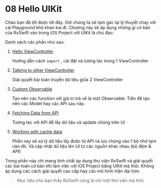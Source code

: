 # 08 Hello UIKit

Chào bạn đã tới được tới đây. Giờ chúng ta sẽ tạm gác lại lý thuyết chay với cái Playground khô khan kia đi. Chương này sẽ áp dụng những gì cơ bản của RxSwift vào trong iOS Project với UIKit là chủ đạo.

Danh sách các phần như sau:

1. [Hello ViewController](08_1_HelloViewController.md)

   Hướng dẫn cách `import` , cài đặt và tương tác trong 1 ViewController

2. [Talking to other ViewController](08_2_TalkingOtherVC.md)

   Giải quyết bài toán truyền dữ liệu giữa 2 ViewController

3. [Custom Observable](08_3_CustomObservable.md)

   Tạo nên các function với giá trị trả về là một Observable. Tiền đề tạo nên các Model hay các API sau này.
   
4. [Fetching Data from API](08_4_FetchingDataAPI.md)

   Tương tác với API để lấy dữ liệu và update chúng trên UI
   
5. [Working with cache data](08_5_WorkingCache.md)

   Phần này sẽ xử lý dữ liệu lấy được từ API và lưu chúng vào 1 bộ nhớ tạm nào đó. Và cập nhật dữ liệu lên UI từ các nguồn khác nhau (bộ đệm & API)

Trong phần này chỉ mang tính chất áp dụng thư viện RxSwift và giải quyết các bài toán cơ bản khi làm việc với iOS Project bằng UIKit mà thôi. Không áp dụng các cách giải quyết cao cấp hay các mô hình hiện đại hơn.

> Mục tiêu cho bạn thấy RxSwift cũng là chỉ một thư viện mà thôi.